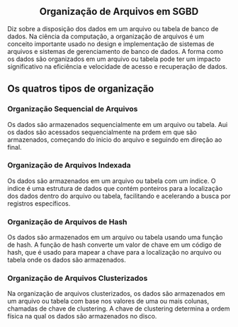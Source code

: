 ## <center>Organização de Arquivos em SGBD</center>

Diz sobre a disposição dos dados em um arquivo ou tabela de banco de dados. Na ciência da computação, a organização de arquivos é um conceito importante usado no design e implementação de sistemas de arquivos e sistemas de gerenciamento de banco de dados. A forma como os dados são organizados em um arquivo ou tabela pode ter um impacto significativo na eficiência e velocidade de acesso e recuperação de dados.

## Os quatros tipos de organização 

### Organização Sequencial de Arquivos
Os dados são armazenados sequencialmente em um arquivo ou tabela. Aui os dados são acessados sequencialmente na prdem em que são armazenados, começando do inicio do arquivo e seguindo em direção ao final.

### Organização de Arquivos Indexada
Os dados são armazenados em um arquivo ou tabela com um índice. O indice é uma estrutura de dados que contém ponteiros para a localização dos dados dentro do arquivo ou tabela, facilitando e acelerando a busca por registros específicos.

### Organização de Arquivos de Hash
Os dados são armazenados em um arquivo ou tabela usando uma função de hash. A função de hash converte um valor de chave em um código de hash, que é usado para mapear a chave para a localização no arquivo ou tabela onde os dados são armazenados.

### Organização de Arquivos Clusterizados
Na organização de arquivos clusterizados, os dados são armazenados em um arquivo ou tabela com base nos valores de uma ou mais colunas, chamadas de chave de clustering. A chave de clustering determina a ordem física na qual os dados são armazenados no disco.

